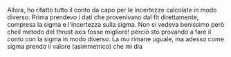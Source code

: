 Allora, ho rifatto tutto il conto da capo per le incertezze calcolate in modo diverso. Prima prendevo i dati che provenivano dal fit direttamente, compresa la sigma e l'incertezza sulla sigma.
Non si vedeva benissimo però cheil metodo del thrust axis fosse migliore! perciò sto provando a fare il conto con la sigma in modo diverso. La mu rimane uguale, ma adesso come sigma prendo il valore (asimmetrico) che mi dia 
